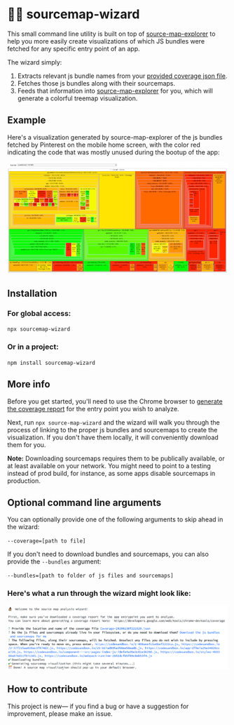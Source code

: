# 🧙‍♂️ sourcemap-wizard

This small command line utility is built on top of [source-map-explorer](https://github.com/danvk/source-map-explorer) to help you more easily create visualizations of which JS bundles were fetched for any specific entry point of an app.

The wizard simply:

1. Extracts relevant js bundle names from your [provided coverage json file](#more-info).
2. Fetches those js bundles along with their sourcemaps.
3. Feeds that information into [source-map-explorer](https://github.com/danvk/source-map-explorer) for you, which will generate a colorful treemap visualization.

## Example

Here's a visualization generated by source-map-explorer of the js bundles fetched by Pinterest on the mobile home screen, with the color red indicating the code that was mostly unused during the bootup of the app:

<img src="./pinterest-mobile.png" alt="pinterest desktop home js bundle coverage visualization">

## Installation

### For global access:

`npx sourcemap-wizard`

### Or in a project:

`npm install sourcemap-wizard`

## More info

Before you get started, you'll need to use the Chrome browser to [generate the coverage report](https://developers.google.com/web/tools/chrome-devtools/coverage) for the entry point you wish to analyze.

Next, run `npx source-map-wizard` and the wizard will walk you through the process of linking to the proper js bundles and sourcemaps to create the visualization. If you don't have them locally, it will conveniently download them for you.

**Note:** Downloading sourcemaps requires them to be publically available, or at least available on your network. You might need to point to a testing instead of prod build, for instance, as some apps disable sourcemaps in production.

## Optional command line arguments

You can optionally provide one of the following arguments to skip ahead in the wizard:

`--coverage=[path to file]`

If you don't need to download bundles and sourcemaps, you can also provide the `--bundles` argument:

`--bundles=[path to folder of js files and sourcemaps]`

### Here's what a run through the wizard might look like:

<img src="./example-usage.png" alt="pinterest desktop home js bundle coverage visualization">

## How to contribute

This project is new&mdash; if you find a bug or have a suggestion for improvement, please make an issue.
